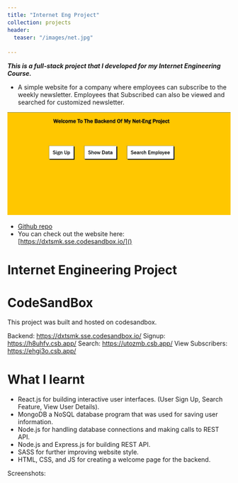 ```yaml
---
title: "Internet Eng Project"
collection: projects
header:
  teaser: "/images/net.jpg"

---
```

***This is a full-stack project that I developed for my Internet Engineering Course.***
 - A simple website for a company where employees can subscribe to the weekly newsletter. Employees that Subscribed can also be viewed and searched for customized newsletter. 

![](/images/net.jpg)


* [Github repo](https://github.com/MelDashti/net-eng-project) 
* You can check out the website here: [https://dxtsmk.sse.codesandbox.io/]()

<!-- ABOUT THE PROJECT -->
# Internet Engineering Project 


# CodeSandBox 

This project was built and hosted on codesandbox.

Backend: https://dxtsmk.sse.codesandbox.io/
Signup: https://h8uhfv.csb.app/
Search: https://utozmb.csb.app/
View Subscribers: https://ehgi3o.csb.app/

# What I learnt

- React.js for building interactive user interfaces. (User Sign Up, Search Feature, View User Details).
- MongoDB a NoSQL database program that was used for saving user information. 
- Node.js for handling database connections and making calls to REST API. 
- Node.js and Express.js for building REST API.
- SASS for further improving website style.
- HTML, CSS, and JS for creating a welcome page for the backend. 

Screenshots: 
